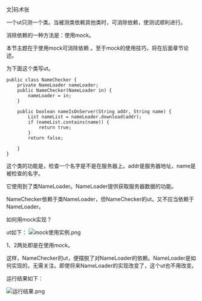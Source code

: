 文|码术张

一个ut只测一个类。当被测类依赖其他类时，可消除依赖，使测试顺利进行。

消除依赖的一种方法是：使用mock。

本节主题在于使用mock可消除依赖 。至于mock的使用技巧，将在后面章节论述。

为下面这个类写ut。

```
public class NameChecker {
    private NameLoader nameLoader;
    public NameChecker(NameLoader in) {
        nameLoader = in;
    }

    public boolean nameIsOnServer(String addr, String name) {
        List nameList = nameLoader.download(addr);
        if (nameList.contains(name)) {
            return true;
        }
        return false;

    }
}
```

这个类的功能是，检查一个名字是不是在服务器上。addr是服务器地址，name是被检查的名字。

它使用到了类NameLoader。NameLoader提供获取服务器数据的功能。

NameChecker依赖于类NameLoader，但NameChecker的ut，又不应当依赖于NameLoader。

如何用mock实现？

ut如下：
![mock使用实例.png](https://upload-images.jianshu.io/upload_images/8093186-d6c8d5882c0daee0.png?imageMogr2/auto-orient/strip%7CimageView2/2/w/1240)


1、2两处即是在使用mock。

这样，NameChecker的ut，便摆脱了对NameLoader的依赖。NameLoader是如何实现的，无需关注。即使将来NameLoader的实现改变了，这个ut也不用改变。

运行结果如下：

![运行结果.png](https://upload-images.jianshu.io/upload_images/8093186-b00c6cab0149e8f4.png?imageMogr2/auto-orient/strip%7CimageView2/2/w/1240)
